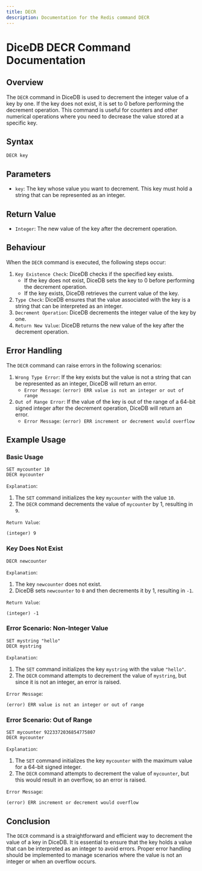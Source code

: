 ```yaml
---
title: DECR
description: Documentation for the Redis command DECR
---
```


# DiceDB DECR Command Documentation

## Overview

The `DECR` command in DiceDB is used to decrement the integer value of a key by one. If the key does not exist, it is set to 0 before performing the decrement operation. This command is useful for counters and other numerical operations where you need to decrease the value stored at a specific key.

## Syntax

```plaintext
DECR key
```

## Parameters

- `key`: The key whose value you want to decrement. This key must hold a string that can be represented as an integer.

## Return Value

- `Integer`: The new value of the key after the decrement operation.

## Behaviour

When the `DECR` command is executed, the following steps occur:

1. `Key Existence Check`: DiceDB checks if the specified key exists.
   - If the key does not exist, DiceDB sets the key to 0 before performing the decrement operation.
   - If the key exists, DiceDB retrieves the current value of the key.
1. `Type Check`: DiceDB ensures that the value associated with the key is a string that can be interpreted as an integer.
1. `Decrement Operation`: DiceDB decrements the integer value of the key by one.
1. `Return New Value`: DiceDB returns the new value of the key after the decrement operation.

## Error Handling

The `DECR` command can raise errors in the following scenarios:

1. `Wrong Type Error`: If the key exists but the value is not a string that can be represented as an integer, DiceDB will return an error.
   - `Error Message`: `(error) ERR value is not an integer or out of range`
1. `Out of Range Error`: If the value of the key is out of the range of a 64-bit signed integer after the decrement operation, DiceDB will return an error.
   - `Error Message`: `(error) ERR increment or decrement would overflow`

## Example Usage

### Basic Usage

```plaintext
SET mycounter 10
DECR mycounter
```

`Explanation`:

1. The `SET` command initializes the key `mycounter` with the value `10`.
1. The `DECR` command decrements the value of `mycounter` by 1, resulting in `9`.

`Return Value`:

```plaintext
(integer) 9
```

### Key Does Not Exist

```plaintext
DECR newcounter
```

`Explanation`:

1. The key `newcounter` does not exist.
1. DiceDB sets `newcounter` to `0` and then decrements it by 1, resulting in `-1`.

`Return Value`:

```plaintext
(integer) -1
```

### Error Scenario: Non-Integer Value

```plaintext
SET mystring "hello"
DECR mystring
```

`Explanation`:

1. The `SET` command initializes the key `mystring` with the value `"hello"`.
1. The `DECR` command attempts to decrement the value of `mystring`, but since it is not an integer, an error is raised.

`Error Message`:

```plaintext
(error) ERR value is not an integer or out of range
```

### Error Scenario: Out of Range

```plaintext
SET mycounter 9223372036854775807
DECR mycounter
```

`Explanation`:

1. The `SET` command initializes the key `mycounter` with the maximum value for a 64-bit signed integer.
1. The `DECR` command attempts to decrement the value of `mycounter`, but this would result in an overflow, so an error is raised.

`Error Message`:

```plaintext
(error) ERR increment or decrement would overflow
```

## Conclusion

The `DECR` command is a straightforward and efficient way to decrement the value of a key in DiceDB. It is essential to ensure that the key holds a value that can be interpreted as an integer to avoid errors. Proper error handling should be implemented to manage scenarios where the value is not an integer or when an overflow occurs.

